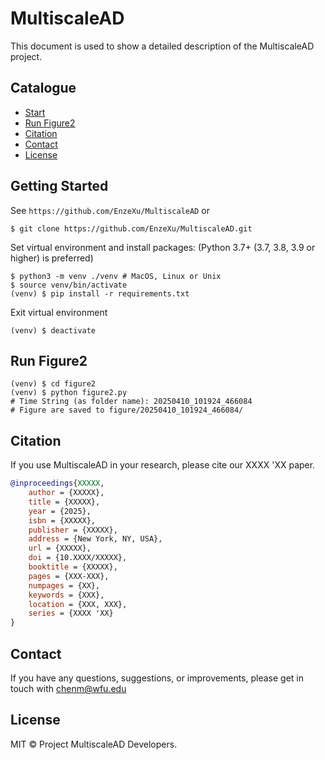 # MultiscaleAD

This document is used to show a detailed description of the MultiscaleAD project.

<!-- ****
 
| Project Name | MultiscaleAD |
|--------------|---------------------|
| Author       | --                  |
| Version      | --                  |

**** -->
## Catalogue
* [Start](#start)
* [Run Figure2](#run-figure2)
* [Citation](#citation)
* [Contact](#contact)
* [License](#license)



## Getting Started
See `https://github.com/EnzeXu/MultiscaleAD` or
```shell
$ git clone https://github.com/EnzeXu/MultiscaleAD.git
```

Set virtual environment and install packages: (Python 3.7+ (3.7, 3.8, 3.9 or higher) is preferred)
```shell
$ python3 -m venv ./venv # MacOS, Linux or Unix
$ source venv/bin/activate
(venv) $ pip install -r requirements.txt
```

Exit virtual environment
```shell
(venv) $ deactivate
```



## Run Figure2
```shell
(venv) $ cd figure2
(venv) $ python figure2.py
# Time String (as folder name): 20250410_101924_466084
# Figure are saved to figure/20250410_101924_466084/
```

## Citation

If you use MultiscaleAD in your research, please cite our XXXX 'XX paper. 

```bibtex
@inproceedings{XXXXX, 
    author = {XXXXX}, 
    title = {XXXXX}, 
    year = {2025}, 
    isbn = {XXXXX}, 
    publisher = {XXXXX}, 
    address = {New York, NY, USA}, 
    url = {XXXXX}, 
    doi = {10.XXXX/XXXXX}, 
    booktitle = {XXXXX}, 
    pages = {XXX-XXX}, 
    numpages = {XX}, 
    keywords = {XXX}, 
    location = {XXX, XXX}, 
    series = {XXXX 'XX} 
}
```

## Contact
If you have any questions, suggestions, or improvements, please get in touch with chenm@wfu.edu

## License

MIT © Project MultiscaleAD Developers.